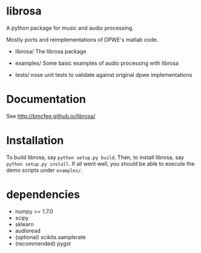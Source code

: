 librosa
=======

A python package for music and audio processing.

Mostly ports and reimplementations of DPWE's matlab code.

* librosa/    The librosa package

* examples/   Some basic examples of audio processing with librosa

* tests/      nose unit tests to validate against original dpwe implementations

Documentation
=============
See http://bmcfee.github.io/librosa/

Installation
============

To build librosa, say `python setup.py build`.
Then, to install librosa, say `python setup.py install`.
If all went well, you should be able to execute the demo scripts under `examples/`.


dependencies
============

* numpy >= 1.7.0
* scipy
* sklearn
* audioread
* (optional) scikits.samplerate
* (recommended) pygst

